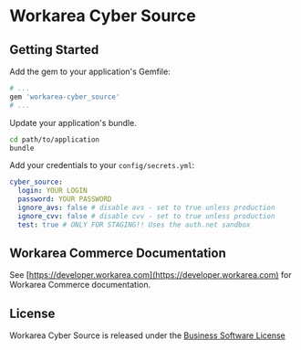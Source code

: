 Workarea Cyber Source
================================================================================

Getting Started
--------------------------------------------------------------------------------

Add the gem to your application's Gemfile:

```ruby
# ...
gem 'workarea-cyber_source'
# ...
```

Update your application's bundle.

```bash
cd path/to/application
bundle
```

Add your credentials to your `config/secrets.yml`:

```yaml
cyber_source:
  login: YOUR LOGIN
  password: YOUR PASSWORD
  ignore_avs: false # disable avs - set to true unless production
  ignore_cvv: false # disable cvv - set to true unless production
  test: true # ONLY FOR STAGING!! Uses the auth.net sandbox
```

Workarea Commerce Documentation
--------------------------------------------------------------------------------

See [https://developer.workarea.com](https://developer.workarea.com) for Workarea Commerce documentation.

License
--------------------------------------------------------------------------------

Workarea Cyber Source is released under the [Business Software License](LICENSE)
